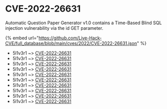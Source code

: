 # CVE-2022-26631

Automatic Question Paper Generator v1.0 contains a Time-Based Blind SQL injection vulnerability via the id GET parameter.

{% embed url="https://github.com/Live-Hack-CVE/full_database/blob/main/cves/2022/CVE-2022-26631.json" %}


* 5l1v3r1 ~> [CVE-2022-26631](https://www.alice-snow.ru/2022/database/cve-2022-26631/cve-2022-26631-5l1v3r1)
* 5l1v3r1 ~> [CVE-2022-26631](https://www.alice-snow.ru/2022/database/cve-2022-26631/cve-2022-26631-5l1v3r1)
* 5l1v3r1 ~> [CVE-2022-26631](https://www.alice-snow.ru/2022/database/cve-2022-26631/cve-2022-26631-5l1v3r1)
* 5l1v3r1 ~> [CVE-2022-26631](https://www.alice-snow.ru/2022/database/cve-2022-26631/cve-2022-26631-5l1v3r1)
* 5l1v3r1 ~> [CVE-2022-26631](https://www.alice-snow.ru/2022/database/cve-2022-26631/cve-2022-26631-5l1v3r1)
* 5l1v3r1 ~> [CVE-2022-26631](https://www.alice-snow.ru/2022/database/cve-2022-26631/cve-2022-26631-5l1v3r1)
* 5l1v3r1 ~> [CVE-2022-26631](https://www.alice-snow.ru/2022/database/cve-2022-26631/cve-2022-26631-5l1v3r1)
* 5l1v3r1 ~> [CVE-2022-26631](https://www.alice-snow.ru/2022/database/cve-2022-26631/cve-2022-26631-5l1v3r1)
* 5l1v3r1 ~> [CVE-2022-26631](https://www.alice-snow.ru/2022/database/cve-2022-26631/cve-2022-26631-5l1v3r1)
* 5l1v3r1 ~> [CVE-2022-26631](https://www.alice-snow.ru/2022/database/cve-2022-26631/cve-2022-26631-5l1v3r1)
